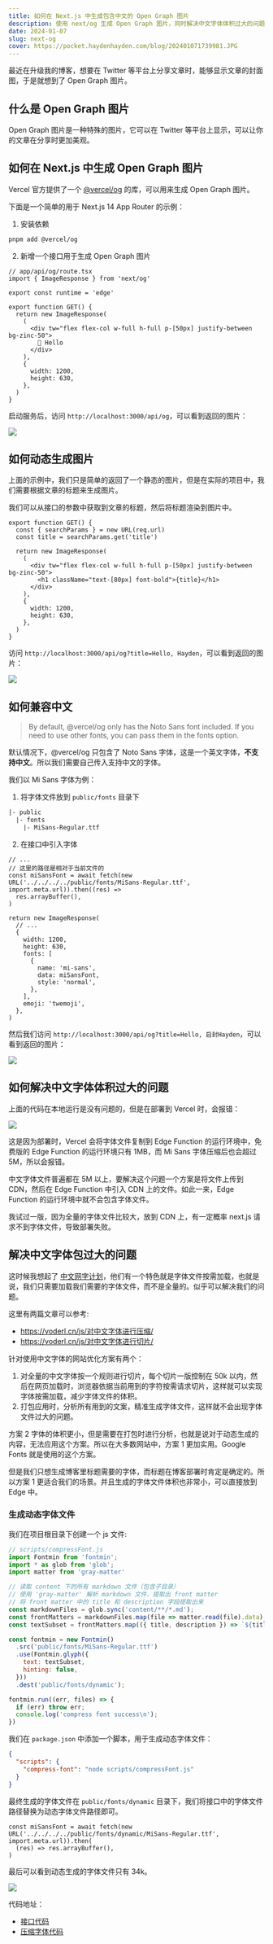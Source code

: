 ```yaml
---
title: 如何在 Next.js 中生成包含中文的 Open Graph 图片
description: 使用 next/og 生成 Open Graph 图片，同时解决中文字体体积过大的问题
date: 2024-01-07
slug: next-og
cover: https://pocket.haydenhayden.com/blog/202401071739981.JPG
---
```


最近在升级我的博客，想要在 Twitter 等平台上分享文章时，能够显示文章的封面图，于是就想到了 Open Graph 图片。

## 什么是 Open Graph 图片

Open Graph 图片是一种特殊的图片，它可以在 Twitter 等平台上显示，可以让你的文章在分享时更加美观。

## 如何在 Next.js 中生成 Open Graph 图片

Vercel 官方提供了一个 [@vercel/og](https://vercel.com/docs/functions/edge-functions/og-image-generation) 的库，可以用来生成 Open Graph 图片。

下面是一个简单的用于 Next.js 14 App Router 的示例：

1. 安装依赖

```bash
pnpm add @vercel/og
```

2. 新增一个接口用于生成 Open Graph 图片

```tsx
// app/api/og/route.tsx
import { ImageResponse } from 'next/og'

export const runtime = 'edge'

export function GET() {
  return new ImageResponse(
    (
      <div tw="flex flex-col w-full h-full p-[50px] justify-between bg-zinc-50">
        👋 Hello
      </div>
    ),
    {
      width: 1200,
      height: 630,
    },
  )
}
```

启动服务后，访问 `http://localhost:3000/api/og`，可以看到返回的图片：

![](https://pocket.haydenhayden.com/blog/202401071754538.png)

## 如何动态生成图片

上面的示例中，我们只是简单的返回了一个静态的图片，但是在实际的项目中，我们需要根据文章的标题来生成图片。

我们可以从接口的参数中获取到文章的标题，然后将标题渲染到图片中。

```tsx
export function GET() {
  const { searchParams } = new URL(req.url)
  const title = searchParams.get('title')

  return new ImageResponse(
    (
      <div tw="flex flex-col w-full h-full p-[50px] justify-between bg-zinc-50">
        <h1 className="text-[80px] font-bold">{title}</h1>
      </div>
    ),
    {
      width: 1200,
      height: 630,
    },
  )
}
```

访问 `http://localhost:3000/api/og?title=Hello, Hayden`，可以看到返回的图片：

![](https://pocket.haydenhayden.com/blog/202401071758217.png)

## 如何兼容中文

> By default, @vercel/og only has the Noto Sans font included. If you need to use other fonts, you can pass them in the fonts option.

默认情况下，@vercel/og 只包含了 Noto Sans 字体，这是一个英文字体，**不支持中文**。所以我们需要自己传入支持中文的字体。

我们以 Mi Sans 字体为例：

1. 将字体文件放到 `public/fonts` 目录下

```txt
|- public
  |- fonts
    |- MiSans-Regular.ttf
```

2. 在接口中引入字体

```tsx{3-5,12-18}
// ...
// 这里的路径是相对于当前文件的
const miSansFont = await fetch(new URL('../../../../public/fonts/MiSans-Regular.ttf', import.meta.url)).then((res) =>
  res.arrayBuffer(),
)

return new ImageResponse(
  // ...
  {
    width: 1200,
    height: 630,
    fonts: [
      {
        name: 'mi-sans',
        data: miSansFont,
        style: 'normal',
      },
    ],
    emoji: 'twemoji',
  },
)
```

然后我们访问 `http://localhost:3000/api/og?title=Hello, 启封Hayden`，可以看到返回的图片：

![](https://pocket.haydenhayden.com/blog/202401071820738.png)

## 如何解决中文字体体积过大的问题

上面的代码在本地运行是没有问题的，但是在部署到 Vercel 时，会报错：

![](https://pocket.haydenhayden.com/blog/202401071823121.png)

这是因为部署时，Vercel 会将字体文件复制到 Edge Function 的运行环境中，免费版的 Edge Function 的运行环境只有 1MB，而 Mi Sans 字体压缩后也会超过 5M，所以会报错。

中文字体文件普遍都在 5M 以上，要解决这个问题一个方案是将文件上传到 CDN，然后在 Edge Function 中引入 CDN 上的文件。如此一来，Edge Function 的运行环境中就不会包含字体文件。

我试过一版，因为全量的字体文件比较大，放到 CDN 上，有一定概率 next.js 请求不到字体文件，导致部署失败。

## 解决中文字体包过大的问题

这时候我想起了 [中文网字计划](https://chinese-font.netlify.app/)，他们有一个特色就是字体文件按需加载，也就是说，我们只需要加载我们需要的字体文件，而不是全量的。似乎可以解决我们的问题。

这里有两篇文章可以参考:
- https://voderl.cn/js/对中文字体进行压缩/
- https://voderl.cn/js/对中文字体进行切片/

针对使用中文字体的网站优化方案有两个：

1. 对全量的中文字体按一个规则进行切片，每个切片一版控制在 50k 以内，然后在网页加载时，浏览器依据当前用到的字符按需请求切片，这样就可以实现字体按需加载，减少字体文件的体积。
2. 打包应用时，分析所有用到的文案，精准生成字体文件，这样就不会出现字体文件过大的问题。

方案 2 字体的体积更小，但是需要在打包时进行分析，也就是说对于动态生成的内容，无法应用这个方案。所以在大多数网站中，方案 1 更加实用。Google Fonts 就是使用的这个方案。

但是我们只想生成博客里标题需要的字体，而标题在博客部署时肯定是确定的。所以方案 1 更适合我们的场景。并且生成的字体文件体积也非常小，可以直接放到 Edge 中。

### 生成动态字体文件

我们在项目根目录下创建一个 js 文件:

```js
// scripts/compressFont.js
import Fontmin from 'fontmin';
import * as glob from 'glob';
import matter from 'gray-matter'

// 读取 content 下的所有 markdown 文件（包含子目录）
// 使用 'gray-matter' 解析 markdown 文件，提取出 front matter
// 将 front matter 中的 title 和 description 字段提取出来
const markdownFiles = glob.sync('content/**/*.md');
const frontMatters = markdownFiles.map(file => matter.read(file).data);
const textSubset = frontMatters.map(({ title, description }) => `${title}${description}`).join('');

const fontmin = new Fontmin()
  .src('public/fonts/MiSans-Regular.ttf')
  .use(Fontmin.glyph({
    text: textSubset,
    hinting: false,
  }))
  .dest('public/fonts/dynamic');

fontmin.run((err, files) => {
  if (err) throw err;
  console.log('compress font success\n');
})
```

我们在 `package.json` 中添加一个脚本，用于生成动态字体文件：

```json
{
  "scripts": {
    "compress-font": "node scripts/compressFont.js"
  }
}
```

最终生成的字体文件在 `public/fonts/dynamic` 目录下，我们将接口中的字体文件路径替换为动态字体文件路径即可。

```tsx
const miSansFont = await fetch(new URL('../../../../public/fonts/dynamic/MiSans-Regular.ttf', import.meta.url)).then(
  (res) => res.arrayBuffer(),
)
```

最后可以看到动态生成的字体文件只有 34k。

![](https://pocket.haydenhayden.com/blog/202401071854257.png)

代码地址：
- [接口代码](https://github.com/haydenull/blog/blob/main/src/app/api/og/route.tsx)
- [压缩字体代码](https://github.com/haydenull/blog/blob/main/scripts/compressFont.mjs)
